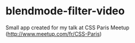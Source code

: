 # blendmode-filter-video
Small app created for my talk at CSS Paris Meetup (http://www.meetup.com/fr/CSS-Paris)
